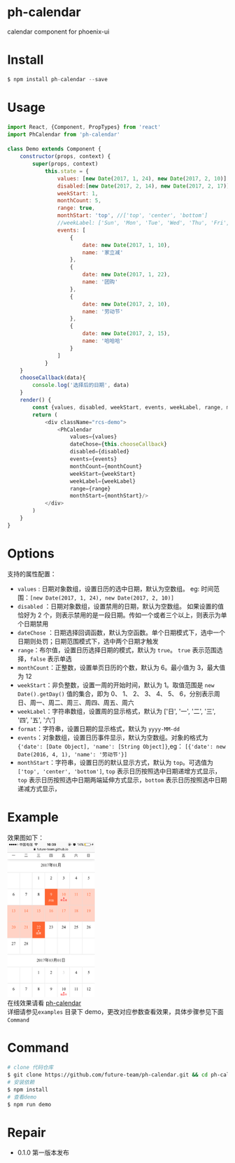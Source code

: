 # ph-calendar
calendar component for phoenix-ui

# Install
```javascript
$ npm install ph-calendar --save 
```
# Usage

```javascript
import React, {Component, PropTypes} from 'react'
import PhCalendar from 'ph-calendar'

class Demo extends Component {
    constructor(props, context) {
        super(props, context)
            this.state = {
                values: [new Date(2017, 1, 24), new Date(2017, 2, 10)],
                disabled:[new Date(2017, 2, 14), new Date(2017, 2, 17)],// start end 包括
                weekStart: 1,
                monthCount: 5,
                range: true,
                monthStart: 'top', //['top', 'center', 'bottom']
                //weekLabel: ['Sun', 'Mon', 'Tue', 'Wed', 'Thu', 'Fri', 'Sat'],
                events: [
                    {
                        date: new Date(2017, 1, 10),
                        name: '家立减'
                    },
                    {
                        date: new Date(2017, 1, 22),
                        name: '团购'
                    },
                    {
                        date: new Date(2017, 2, 10),
                        name: '劳动节'
                    },
                    {
                        date: new Date(2017, 2, 15),
                        name: '哈哈哈'
                    }
                ]
            }
    }
    chooseCallback(data){
        console.log('选择后的日期', data)
    }
    render() {
        const {values, disabled, weekStart, events, weekLabel, range, monthCount} = this.state
        return (
            <div className="rcs-demo">
                <PhCalendar 
                    values={values}
                    dateChose={this.chooseCallback}
                    disabled={disabled}
                    events={events}
                    monthCount={monthCount}
                    weekStart={weekStart}
                    weekLabel={weekLabel}
                    range={range}
                    monthStart={monthStart}/>
            </div>
        )
    }
}
```

# Options

支持的属性配置：
- `values` : 日期对象数组，设置日历的选中日期，默认为空数组。 eg: 时间范围：`[new Date(2017, 1, 24), new Date(2017, 2, 10)]`    
- `disabled` ：日期对象数组，设置禁用的日期，默认为空数组。 如果设置的值恰好为 2 个，则表示禁用的是一段日期。传如一个或者三个以上，则表示为单个日期禁用    
- `dateChose` ：日期选择回调函数，默认为空函数。单个日期模式下，选中一个日期则处罚；日期范围模式下，选中两个日期才触发     
- `range`：布尔值，设置日历选择日期的模式，默认为 `true`。 `true` 表示范围选择，`false` 表示单选
- `monthCount`：正整数，设置单页日历的个数，默认为 6。最小值为 3，最大值为 12
- `weekStart`：非负整数，设置一周的开始时间，默认为 1。取值范围是 `new Date().getDay()` 值的集合，即为 0、 1、 2、 3、 4、 5、 6，分别表示周日、周一、周二、周三、周四、周五、周六
- `weekLabel`：字符串数组，设置周的显示格式，默认为 ['日', '一', '二', '三', '四', '五', '六']
- `format`：字符串，设置日期的显示格式，默认为 `yyyy-MM-dd`
- `events`：对象数组，设置日历事件显示，默认为空数组。对象的格式为 `{'date': [Date Object], 'name': [String Object]}`,eg： `[{'date': new Date(2016, 4, 1), 'name': '劳动节'}]`
- `monthStart`：字符串，设置日历的默认显示方式，默认为 `top`。可选值为`['top', 'center', 'bottom']`, `top` 表示日历按照选中日期递增方式显示，`top` 表示日历按照选中日期两端延伸方式显示，`bottom` 表示日历按照选中日期递减方式显示，

# Example
效果图如下：    
<img src="./examples/snapshot.png" width="200">      
在线效果请看 [ph-calendar](https://future-team.github.io/ph-calendar/examples/index.html)       
详细请参见`examples` 目录下 demo，更改对应参数查看效果，具体步骤参见下面 `Command`     

# Command
```bash
# clone 代码仓库
$ git clone https://github.com/future-team/ph-calendar.git && cd ph-calendar
# 安装依赖
$ npm install 
# 查看demo
$ npm run demo 
```
# Repair
- 0.1.0 第一版本发布